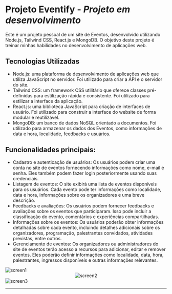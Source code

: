 # Projeto Eventify - _Projeto em desenvolvimento_

<p>Este é um projeto pessoal de um site de Eventos, desenvolvido utilizando Node.js, Tailwind CSS, React.js e MongoDB. O objetivo deste projeto é treinar minhas habilidades no desenvolvimento de aplicações web.</p>

## Tecnologias Utilizadas
* Node.js: uma plataforma de desenvolvimento de aplicações web que utiliza JavaScript no servidor. Foi utilizado para criar a API e o servidor do site.
* Tailwind CSS: um framework CSS utilitário que oferece classes pré-definidas para estilização rápida e consistente. Foi utilizado para estilizar a interface da aplicação.
* React.js: uma biblioteca JavaScript para criação de interfaces de usuário. Foi utilizado para construir a interface do website de forma modular e reutilizável.
* MongoDB: um banco de dados NoSQL orientado a documentos. Foi utilizado para armazenar os dados dos Eventos, como informações de data e hora, localidade, feedbacks e usuários.

## Funcionalidades principais:
* Cadastro e autenticação de usuários: Os usuários podem criar uma conta no site de eventos fornecendo informações como nome, e-mail e senha. Eles também podem fazer login posteriormente usando suas credenciais.
* Listagem de eventos: O site exibirá uma lista de eventos disponíveis para os usuários. Cada evento pode ter informações como localidade, data e hora, informações sobre os organizadores e uma breve descrição.
* Feedbacks e avaliações: Os usuários podem fornecer feedbacks e avaliações sobre os eventos que participaram. Isso pode incluir a classificação do evento, comentários e experiências compartilhadas.
* Informações sobre os eventos: Os usuários poderão obter informações detalhadas sobre cada evento, incluindo detalhes adicionais sobre os organizadores, programação, palestrantes convidados, atividades previstas, entre outros.
* Gerenciamento de eventos: Os organizadores ou administradores do site de eventos terão acesso a recursos para adicionar, editar e remover eventos. Eles poderão definir informações como localidade, data, hora, palestrantes, ingressos disponíveis e outras informações relevantes.

<div>
  <div>
    <img src="https://github.com/diogoramosr/eventify/assets/100318805/2af1b77e-022c-4831-811f-bf0accf8989c" alt="screen1">
  </div>
  <div align="center">
    <img src="https://github.com/diogoramosr/eventify/assets/100318805/8f5953a6-4fce-4790-a1ca-08ae017b4806" alt="screen2">
  </div>
  <div>
    <img src="https://github.com/diogoramosr/eventify/assets/100318805/447b94dd-8d69-436a-b9e6-91167c8afbd9" alt="screen3">
  </div>
</div>

---
